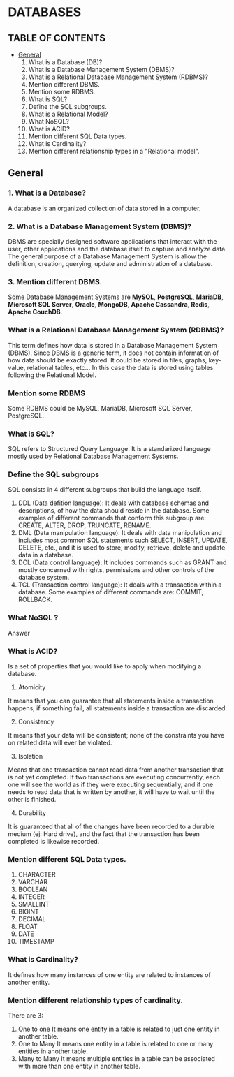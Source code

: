 # DATABASES

## TABLE OF CONTENTS

- [General](#general)
  1. What is a Database (DB)?
  2. What is a Database Management System (DBMS)?
  3. What is a Relational Database Management System (RDBMS)?
  4. Mention different DBMS.
  5. Mention some RDBMS.
  6. What is SQL?
  7. Define the SQL subgroups.
  8. What is a Relational Model?
  9. What NoSQL?
  10. What is ACID?
  11. Mention different SQL Data types.
  12. What is Cardinality?
  13. Mention different relationship types in a "Relational model".

<a name="general" />

## General

### 1. What is a Database?

A database is an organized collection of data stored in a computer.

### 2. What is a Database Management System (DBMS)?

DBMS are specially designed software applications that interact with the user, other applications and the database itself to capture and analyze data. The general purpose of a Database Management System is allow the definition, creation, querying, update and administration of a database.

### 3. Mention different DBMS.

Some Database Management Systems are **MySQL**, **PostgreSQL**, **MariaDB**, **Microsoft SQL Server**, **Oracle**, **MongoDB**, **Apache Cassandra**, **Redis**, **Apache CouchDB**.

### What is a Relational Database Management System (RDBMS)?

This term defines how data is stored in a Database Management System (DBMS). Since DBMS is a generic term, it does not contain information of how data should be exactly stored. It could be stored in files, graphs, key-value, relational tables, etc... In this case the data is stored using tables following the Relational Model.

### Mention some RDBMS

Some RDBMS could be MySQL, MariaDB, Microsoft SQL Server, PostgreSQL.

### What is SQL?

SQL refers to Structured Query Language. It is a standarized language mostly used by Relational Database Management Systems.

### Define the SQL subgroups

SQL consists in 4 different subgroups that build the language itself.

1. DDL (Data defition language): It deals with database schemas and descriptions, of how the data should reside in the database. Some examples of different commands that conform this subgroup are: CREATE, ALTER, DROP, TRUNCATE, RENAME.
2. DML (Data manipulation language): It deals with data manipulation and includes most common SQL statements such SELECT, INSERT, UPDATE, DELETE, etc., and it is used to store, modify, retrieve, delete and update data in a database.
3. DCL (Data control language): It includes commands such as GRANT and mostly concerned with rights, permissions and other controls of the database system.
4. TCL (Transaction control language): It deals with a transaction within a database. Some examples of different commands are: COMMIT, ROLLBACK.

### What NoSQL ?

Answer

### What is ACID?

Is a set of properties that you would like to apply when modifying a database.

1. Atomicity

It means that you can guarantee that all statements inside a transaction happens, if something fail, all statements inside a transaction are discarded.

2. Consistency

It means that your data will be consistent; none of the constraints you have on related data will ever be violated.

3. Isolation

Means that one transaction cannot read data from another transaction that is not yet completed. If two transactions are executing concurrently, each one will see the world as if they were executing sequentially, and if one needs to read data that is written by another, it will have to wait until the other is finished.

4. Durability

It is guaranteed that all of the changes have been recorded to a durable medium (ej: Hard drive), and the fact that the transaction has been completed is likewise recorded.

### Mention different SQL Data types.

1. CHARACTER
2. VARCHAR
3. BOOLEAN
4. INTEGER
5. SMALLINT
6. BIGINT
7. DECIMAL
8. FLOAT
9. DATE
10. TIMESTAMP

### What is Cardinality?

It defines how many instances of one entity are related to instances of another entity.

### Mention different relationship types of cardinality.

There are 3:

1. One to one
It means one entity in a table is related to just one entity in another table.
2. One to Many
It means one entity in a table is related to one or many entities in another table.
3. Many to Many
It means multiple entities in a table can be associated with more than one entity in another table.
